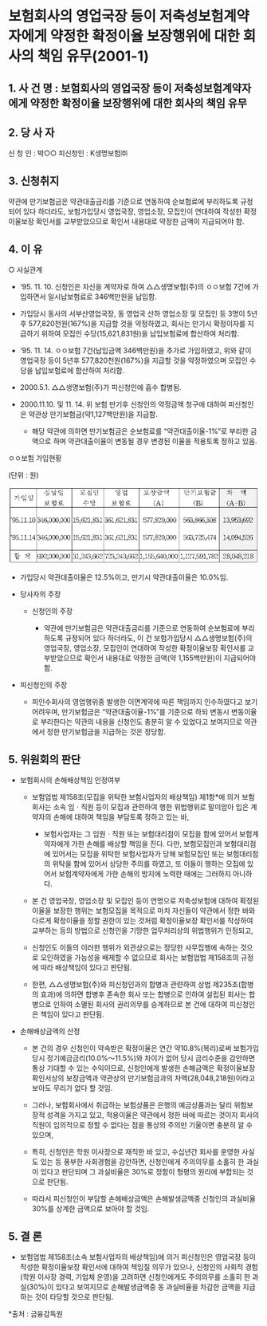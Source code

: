 # 보험회사의 영업국장 등이 저축성보험계약자에게 약정한 확정이율 보장행위에 대한 회사의 책임 유무(2001-1)

## 1. 사 건 명 : 보험회사의 영업국장 등이 저축성보험계약자에게 약정한 확정이율 보장행위에 대한 회사의 책임 유무

## 2. 당 사 자
신 청 인 : 박○○
피신청인 :  K생명보험㈜

## 3. 신청취지
약관에 만기보험금은 약관대출금리를 기준으로 연동하여 순보험료에 부리하도록 규정되어 있다 하더라도, 보험가입당시 영업국장, 영업소장, 모집인이 연대하여 작성한 확정이율보장 확인서를 교부받았으므로 확인서 내용대로 약정한 금액이 지급되어야 함.


## 4. 이  유

   ○ 사실관계

  - ‘95. 11. 10. 신청인은 자신을 계약자로 하여 △△생명보험(주)의 ㅇㅇ보험 7건에 가입하면서 일시납보험료로 346백만원을 납입함. 

  - 가입당시 동사의 서부산영업국장, 동 영업국 산하 영업소장 및 모집인 등 3명이 5년후 577,820천원(167%)을 지급할 것을 약정하였고, 회사는 만기시 확정이자를 지급하기 위하여 모집인 수당(15,621,831원)을 납입보험료에 합산하여 처리함.

 - ‘95. 11. 14. ㅇㅇ보험 7건(납입금액 346백만원)을 추가로 가입하였고, 위와 같이 영업국장 등이 5년후 577,820천원(167%)을 지급할 것을 약정하였으며 모집인 수당을 납입보험료에 합산하여 처리함.

  - 2000.5.1. △△생명보험(주)가 피신청인에 흡수 합병됨.

  - 2000.11.10. 및 11. 14. 위 보험 만기후 신청인의 약정금액 청구에 대하여 피신청인은 약관상 만기보험금(약1,127백만원)을 지급함.

    * 해당 약관에 의하면 만기보험금은 순보험료를 “약관대출이율-1%”로 부리한 금액으로 하며 약관대출이율이 변동될 경우 변경된 이율을 적용토록 정하고 있음.


ㅇㅇ보험 가입현황

(단위 : 원)

![alt image](https://raw.githubusercontent.com/aijinet/bodoc-claim-contents/master/contents/images/58_1.PNG)
<!--                                
                                                       (단위 : 원)

 가입일
  실납입
  보험료
  모집인
   수당
   영업
  보험료
 보장금액
    (A)
 만기보험금
    (B)
  차  액
  (A-B)
‘95.11.10

‘95.11.14
346,000,000

346,000,000
15,621,831

15,621,831
361,621,831

361,621,831
 577,820,000

 577,820,000
             563,866,308

 563,725,474

 13,953,692

 14,094,526
 합 계
692,000,000
31,243,662
723,243,662
1,155,640,000
1,127,591,782
 28,048,218
-->
 * 가입당시 약관대출이율은 12.5%이고, 만기시 약관대출이율은 10.0%임.


* 당사자의 주장

  * 신청인의 주장

    * 약관에 만기보험금은 약관대출금리를 기준으로 연동하여 순보험료에 부리하도록 규정되어 있다 하더라도, 이 건 보험가입당시 △△생명보험(주)의 영업국장, 영업소장, 모집인이 연대하여 작성한 확정이율보장 확인서를 교부받았으므로 확인서 내용대로 약정한 금액(약 1,155백만원)이 지급되어야 함.
 
* 피신청인의 주장

  * 피인수회사의 영업행위중 발생한 이면계약에 따른 책임까지 인수하였다고 보기 어려우며, 만기보험금은 “약관대출이율-1%”를 기준으로 하되 변동시 변동이율로 부리한다는 약관의 내용을 신청인도 충분히 알 수 있었다고 보여지므로 약관에서 정한 만기보험금을 지급하는 것은 정당함.


## 5. 위원회의 판단

* 보험회사의 손해배상책임 인정여부

  * 보험업법 제158조(모집을 위탁한 보험사업자의 배상책임) 제1항*에 의거 보험회사는 소속  임ㆍ직원 등이 모집과 관련하여 행한 위법행위로 말미암아 입은 계약자의 손해에 대하여 책임을 부담토록 정하고 있는 바,

       * 보험사업자는 그 임원ㆍ직원 또는 보험대리점이 모집을 함에 있어서 보험계약자에게 가한 손해를 배상할 책임을 진다. 다만, 보험모집인과 보험대리점에 있어서는 모집을 위탁한 보험사업자가 당해 보험모집인 또는 보험대리점의 위탁을 함에 있어서 상당한 주의를 하였고, 또 이들이 행하는 모집에 있어서 보험계약자에게 가한 손해의 방지에 노력한 때에는 그러하지 아니하다. 
 
  * 본 건 영업국장, 영업소장 및 모집인 등이 연명으로 저축성보험에 대하여 확정된 이율을 보장한 행위는 보험모집을 목적으로 마치 자신들이 약관에서 정한 바와 다르게 확정이율을 정할 권한이 있는 것처럼 확정이율보장 확인서를 작성하여 교부하는 등의 방법으로 신청인을 기망한 업무처리상의 위법행위가 인정되고, 

  * 신청인도 이들의 이러한 행위가 외관상으로는 정당한 사무집행에 속하는 것으로 오인하였을 가능성을 배제할 수 없으므로 회사는 보험업법 제158조의 규정에 따라 배상책임이 있다고 판단됨. 

  * 한편, △△생명보험(주)와 피신청인과의 합병과 관련하여 상법 제235조(합병의 효과)에 의하면 합병후 존속한 회사 또는 합병으로 인하여 설립된 회사는 합병으로 인하여 소멸된 회사의 권리의무를 승계하므로 본 건에 대하여 피신청인은 책임이 있다고 판단됨.

* 손해배상금액의 산정

  * 본 건의 경우 신청인이 약속받은 확정이율은 연간 약10.8%(복리)로써 보험가입당시 정기예금금리(10.0%～11.5%)와 차이가 없어 당시 금리수준을 감안하면 통상 기대할 수 있는 수익이므로, 신청인에게 발생한 손해금액은 확정이율보장 확인서상의 보장금액과 약관상의 만기보험금과의 차액(28,048,218원)이라고 보아도 무리가 없다 할 것임. 

  - 그러나, 보험회사에서 취급하는 보험상품은 은행의 예금상품과는 달리 위험보장적 성격을 가지고 있고, 적용이율은 약관에서 정한 바에 따르는 것이지 회사의 직원이 임의적으로 정할 수 없다는 점을 통상의 주의만 기울이면 충분히 알 수 있으며, 

  - 특히, 신청인은 학원 이사장으로 재직한 바 있고, 수십년간 회사를 운영한 사실도 있는 등 풍부한 사회경험을 감안하면, 신청인에게 주의의무를 소홀히 한 과실이 있다고 판단되며 그 과실비율은 30%로 정함이 형평의 원리에 부합되는 것으로 판단됨.
   
  - 따라서 피신청인이 부담할 손해배상금액은 손해발생금액중 신청인의 과실비율 30%를 상계한 금액으로 보아야 할 것임.

## 5. 결  론

* 보험업법 제158조(소속 보험사업자의 배상책임)에 의거 피신청인은 영업국장 등이 작성한 확정이율보장 확인서에 대하여 책임질 의무가 있으나, 신청인의 사회적 경험(학원 이사장 경력, 기업체 운영)을 고려하면 신청인에게도 주의의무를 소홀히 한 과실(30%)이 있다고 보여지므로 손해발생금액중 동 과실비율을 차감한 금액을 지급하는 것이 타당할 것으로 판단됨.



*출처 : 금융감독원